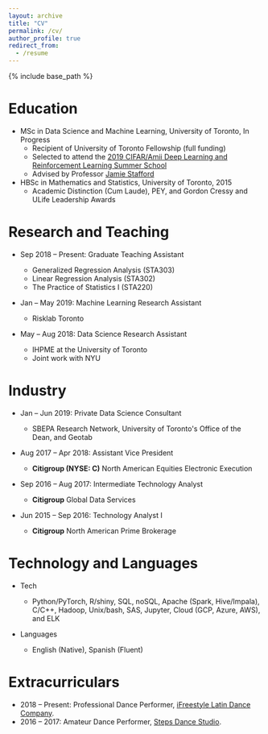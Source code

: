 ```yaml
---
layout: archive
title: "CV"
permalink: /cv/
author_profile: true
redirect_from:
  - /resume
---
```


{% include base_path %}

Education
======
* MSc in Data Science and Machine Learning, University of Toronto, In Progress
  * Recipient of University of Toronto Fellowship (full funding)
  * Selected to attend the [2019 CIFAR/Amii Deep Learning and Reinforcement Learning Summer School](https://dlrlsummerschool.ca/about/)
  * Advised by Professor [Jamie Stafford](http://www.utstat.utoronto.ca/stafford/index.html)
* HBSc in Mathematics and Statistics, University of Toronto, 2015
  * Academic Distinction (Cum Laude), PEY, and Gordon Cressy and ULife Leadership Awards

Research and Teaching
======
* Sep 2018 – Present: Graduate Teaching Assistant
  * Generalized Regression Analysis (STA303)
  * Linear Regression Analysis (STA302)
  * The Practice of Statistics I (STA220)
  
* Jan – May 2019: Machine Learning Research Assistant
  * Risklab Toronto

* May – Aug 2018: Data Science Research Assistant
  * IHPME at the University of Toronto
  * Joint work with NYU

Industry
======
* Jan – Jun 2019: Private Data Science Consultant
  * SBEPA Research Network, University of Toronto's Office of the Dean, and Geotab

* Aug 2017 – Apr 2018: Assistant Vice President
  * **Citigroup (NYSE: C)** North American Equities Electronic Execution

* Sep 2016 – Aug 2017: Intermediate Technology Analyst
  * **Citigroup** Global Data Services
  
* Jun 2015 – Sep 2016: Technology Analyst I
  * **Citigroup** North American Prime Brokerage


Technology and Languages
======
* Tech
  * Python/PyTorch, R/shiny, SQL, noSQL, Apache (Spark, Hive/Impala), C/C++, Hadoop, Unix/bash, SAS, Jupyter, Cloud (GCP, Azure, AWS), and ELK
  
* Languages
  * English (Native), Spanish (Fluent)
  
Extracurriculars
======
* 2018 – Present: Professional Dance Performer, [iFreestyle Latin Dance Company](http://www.ifreestyle.ca/).
* 2016 – 2017: Amateur Dance Performer, [Steps Dance Studio](https://www.stepsdancestudio.com/).
